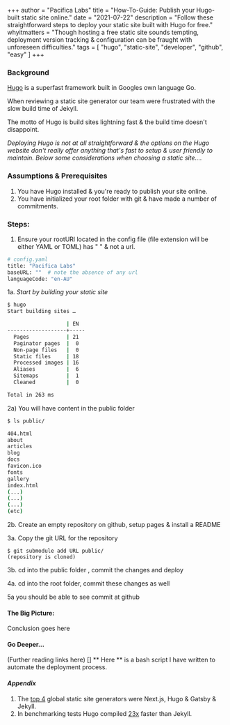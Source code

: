 +++
author = "Pacifica Labs"
title = "How-To-Guide: Publish your Hugo-built static site online."
date = "2021-07-22"
description = "Follow these straightforward steps to deploy your static site built with Hugo for free."
whyitmatters = "Though hosting a free static site sounds tempting, deployment version tracking & configuration can be fraught with unforeseen difficulties."
tags = [
    "hugo",
    "static-site",
    "developer",
    "github",
    "easy"
]
+++
### Background
[Hugo](https://www.gohugo.com) is a superfast framework built in Googles own language Go. 

When reviewing a static site generator our team were frustrated with the slow build time of Jekyll. 

The motto of Hugo is build sites lightning fast & the build time doesn't disappoint.

*Deploying Hugo is not at all straightforward & the options on the Hugo website don't really offer anything that's fast to setup & user friendly to maintain. Below some considerations when choosing a static site....*  

### Assumptions & Prerequisites
1. You have Hugo installed & you're ready to publish your site online.
2. You have initialized your root folder with git & have made a number of commitments.

### Steps:

1. Ensure your rootURl located in the config file (file extension will be either YAML or TOML) has " " & not a url.
```bash
# config.yaml
title: "Pacifica Labs"
baseURL: ""  # note the absence of any url
languageCode: "en-AU"
```
   
1a. *Start by building your static site*
  
```bash
$ hugo
Start building sites …

                   | EN
-------------------+-----
  Pages            | 21
  Paginator pages  |  0
  Non-page files   |  0
  Static files     | 18
  Processed images | 16
  Aliases          |  6
  Sitemaps         |  1
  Cleaned          |  0

Total in 263 ms
``` 

 2a) You will have content in the public folder

```sh
$ ls public/

404.html
about
articles
blog
docs
favicon.ico
fonts
gallery
index.html
(...)
(...)
(...)
(etc)

```

2b. Create an empty repository on github, setup pages & install a README

3a. Copy the git URL for the repository

``` 
$ git submodule add URL public/
(repository is cloned)

```
3b. cd into the public folder , commit the changes and deploy

4a. cd into the root folder, commit these changes as well

5a you should be able to see commit at github

#### The Big Picture:

Conclusion goes here

#### Go Deeper... 
(Further reading links here)
[]
** Here ** is a bash script I have written to automate the deployment process.



#### ***Appendix***

1. The [top 4](https://jamstack.org/generators/) global static site generators were Next.js, Hugo & Gatsby & Jekyll. 
2. In benchmarking tests Hugo compiled [23x](https://forestry.io/blog/hugo-vs-jekyll-benchmark/#tl-dr) faster than Jekyll.
